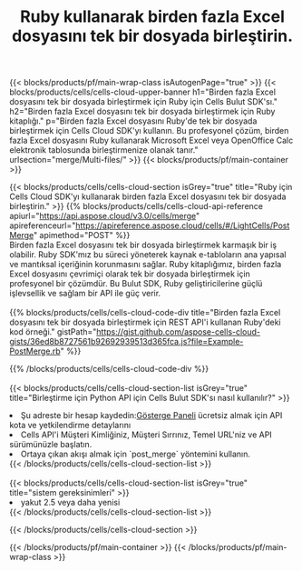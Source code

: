 ﻿---
title:  Ruby kullanarak birden fazla Excel dosyasını tek bir dosyada birleştirin.
description:  Ruby kullanarak birden fazla Excel dosyasını birleştirmek için Bulut API'leri ve SDK'lar.
---
{{< blocks/products/pf/main-wrap-class isAutogenPage="true" >}}
{{< blocks/products/cells/cells-cloud-upper-banner h1="Birden fazla Excel dosyasını tek bir dosyada birleştirmek için Ruby için Cells Bulut SDK\'sı." h2="Birden fazla Excel dosyasını tek bir dosyada birleştirmek için Ruby kitaplığı." p="Birden fazla Excel dosyasını Ruby\'de tek bir dosyada birleştirmek için Cells Cloud SDK\'yı kullanın. Bu profesyonel çözüm, birden fazla Excel dosyasını Ruby kullanarak Microsoft Excel veya OpenOffice Calc elektronik tablosunda birleştirmenize olanak tanır." urlsection="merge/Multi-files/" >}}
{{< blocks/products/pf/main-container >}}

{{< blocks/products/cells/cells-cloud-section isGrey="true" title="Ruby için Cells Cloud SDK\'yı kullanarak birden fazla Excel dosyasını tek bir dosyada birleştirin." >}}
{{% blocks/products/cells/cells-cloud-api-reference apiurl="https://api.aspose.cloud/v3.0/cells/merge" apireferenceurl="https://apireference.aspose.cloud/cells/#/LightCells/PostMerge" apimethod="POST" %}}
<br/>
Birden fazla Excel dosyasını tek bir dosyada birleştirmek karmaşık bir iş olabilir. Ruby SDK'mız bu süreci yöneterek kaynak e-tabloların ana yapısal ve mantıksal içeriğinin korunmasını sağlar. Ruby kitaplığımız, birden fazla Excel dosyasını çevrimiçi olarak tek bir dosyada birleştirmek için profesyonel bir çözümdür. Bu Bulut SDK, Ruby geliştiricilerine güçlü işlevsellik ve sağlam bir API ile güç verir.
<br/>
<br/>
{{% blocks/products/cells/cells-cloud-code-div title="Birden fazla Excel dosyasını tek bir dosyada birleştirmek için REST API\'i kullanan Ruby\'deki kod örneği." gistPath="https://gist.github.com/aspose-cells-cloud-gists/36ed8b8727561b92692939513d365fca.js?file=Example-PostMerge.rb" %}}
  
{{% /blocks/products/cells/cells-cloud-code-div %}}
<br/>
<br/>
{{< blocks/products/cells/cells-cloud-section-list isGrey="true" title="Birleştirme için Python API için Cells Bulut SDK\'sı nasıl kullanılır?" >}}
<li> Şu adreste bir hesap kaydedin:<a href="https://dashboard.aspose.cloud/">Gösterge Paneli</a> ücretsiz almak için API kota ve yetkilendirme detaylarını</li>
<li>Cells API'i Müşteri Kimliğiniz, Müşteri Sırrınız, Temel URL'niz ve API sürümünüzle başlatın.</li>
<li>Ortaya çıkan akışı almak için `post_merge` yöntemini kullanın.</li>
{{< /blocks/products/cells/cells-cloud-section-list >}}
<br/>
<br/>
{{< blocks/products/cells/cells-cloud-section-list isGrey="true" title="sistem gereksinimleri" >}}
<li>yakut 2.5 veya daha yenisi</li>
{{< /blocks/products/cells/cells-cloud-section-list >}}

{{< /blocks/products/cells/cells-cloud-section >}}

{{< /blocks/products/pf/main-container >}}
{{< /blocks/products/pf/main-wrap-class >}}
